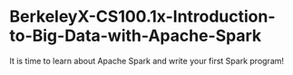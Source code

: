 # BerkeleyX-CS100.1x-Introduction-to-Big-Data-with-Apache-Spark
It is time to learn about Apache Spark and write your first Spark program!
